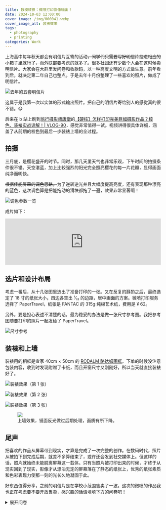 ```yaml
---
title: 数模转换：微喷打印影像输出！
date: 2024-10-03 12:00:00
cover_image: /img/000041.webp
cover_image_alt: 装裱效果
tags:
  - photography
  - printing
categories: Work
---
```


上海高中每年秋天都会有明信片互寄的活动~~，同学们只需要写好明信片投进相应的小箱子里就行了，而外联部要考虑的就多了~~。很多社团还有少数个人会在这时候卖明信片。大家会在大群里发问卷和收款码，以一种高度文明的方式做生意。前年看到后，就决定第二年自己也整点。于是去年十月份整理了一些喜欢的照片，做成了明信片。

![去年的五套明信片](/img/000037.webp)

这属于是我第一次以实体的形式输出照片。把自己的明信片寄给别人的感觉真的很不错。😋

后来在 b 站上刷到[旅行摄影师唐僧](https://space.bilibili.com/405561962)的[【硬核】怎样打印完美巨幅摄影作品？控色、装裱实战详解！| VLOG-90](https://www.bilibili.com/video/BV1Ut4y1d77t/)，感觉非常值得一试。视频讲得很具体详细，涵盖了从前期的校色到最后一步装裱上墙的全过程。

## 拍摄

三月底，是樱花盛开的时节。同时，那几天里天气也非常乐观，下午时间的拍摄条件很不错。天空湛蓝，加上比较强烈的阳光完全照亮樱花的每一片花瓣，显得画面纯净而明快。

~~根据佳能屏幕的调色思路，~~为了逆转逆光并且大幅度提高亮度，还有表现那种漂亮的蓝色，这次调色算是把能拖动的滑块都拖了一遍，效果非常显著啊！

![调色参数一览](/img/000038.webp)

成片如下：

<div class="container">
  <iframe src="https://noc.social/@MrWillCom/112500761894494376/embed" class="mastodon-embed" style="max-width: 100%; border: 0" width="100%" allowfullscreen="allowfullscreen"></iframe><script src="https://noc.social/embed.js" async="async"></script>
</div>

## 选片和设计布局

考虑一番后，从十几张图里选出了准备打印的一张。又在反复的斟酌之后，最终选定了 18 寸的纸张大小，四边各空出 ¹⁄₁₂ 的边距，居中画面的方案。微喷打印服务选择了 PaperTravel，纸张是 FANTAC 的 315g 纯棉艺术纸，费用是 ¥ 62。

另外，要是担心表述不清楚的话，最为稳妥的办法是做一张尺寸参考图。我把参考图随要打印的照片一起发给了 PaperTravel。

<div class="block-large">
  <img src="/img/000039.webp" alt="尺寸参考">
</div>

## 装裱和上墙

装裱用的相框是宜家 40cm × 50cm 的 [RODALM 略达姆画框](https://detail.tmall.com/item.htm?id=772160511274)。下单的时候没注意包装内容，收到时发现附赠了卡纸，而且开窗尺寸又刚刚好，所以当天就直接装裱好了。

![装裱效果（第 1 张）](/img/000040.webp)

![装裱效果（第 2 张）](/img/000041.webp)

![装裱效果（第 3 张）](/img/000042.webp)

<figure>
  <img src="/img/000043.webp">
  <figcaption>上墙效果，镜面反光做过后期处理，画质有所下降。</figcaption>
</figure>

## 尾声

把喜欢的作品从屏幕带到现实，才算是完成了一次完整的创作。在数码时代，照片从被拍下到完成后期，就差不多算结束了，或许还会发到社交媒体上。但这样的话，照片就始终未能脱离屏幕这一载体。只有当照片被打印出来的时候，才终于从现实回到了现实，影像才从漂泊无定的屏幕落在了静态的纸张上，优秀的纸张素质和色彩表现力使那一刻的光长久地凝固于此。

好东西值得分享，之前的明信片是在学校小范围售卖了一波。这次的微喷的作品我也正在考虑要不要开放售卖，感兴趣的话请填填下方的问卷吧！

<div class="container">
  <details class="foldable">
    <summary>问卷</summary>
    <div data-mf-id="9knL0fr" data-mf-title="微喷卖不卖" data-mf-auto-resize style="width:100%; height:785px;"></div><script src="https://minform.io/embed.js"></script>
  </details>
</div>

<style>
.post > .content {
  font-size: 17px;

  --radius-medium: 6px;
}

.foldable > summary::before {
  content: '展开';
}

.foldable[open] > summary::before {
  content: '折叠';
}
</style>
